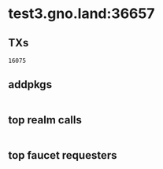 # test3.gno.land:36657

## TXs
```
16075
```

## addpkgs
```
```

## top realm calls
```
```

## top faucet requesters
```
```


